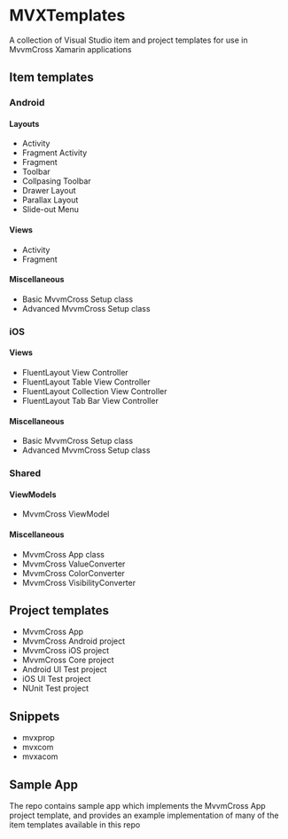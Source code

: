 MVXTemplates
======

A collection of Visual Studio item and project templates for use in MvvmCross Xamarin applications


## Item templates


### Android

#### Layouts

* Activity
* Fragment Activity
* Fragment
* Toolbar
* Collpasing Toolbar
* Drawer Layout
* Parallax Layout
* Slide-out Menu

#### Views

* Activity
* Fragment

#### Miscellaneous

* Basic MvvmCross Setup class
* Advanced MvvmCross Setup class


### iOS

#### Views

* FluentLayout View Controller
* FluentLayout Table View Controller
* FluentLayout Collection View Controller
* FluentLayout Tab Bar View Controller

#### Miscellaneous

* Basic MvvmCross Setup class
* Advanced MvvmCross Setup class


### Shared

#### ViewModels

* MvvmCross ViewModel

#### Miscellaneous

* MvvmCross App class
* MvvmCross ValueConverter
* MvvmCross ColorConverter
* MvvmCross VisibilityConverter


## Project templates


* MvvmCross App
* MvvmCross Android project
* MvvmCross iOS project
* MvvmCross Core project
* Android UI Test project
* iOS UI Test project
* NUnit Test project


## Snippets


* mvxprop
* mvxcom
* mvxacom

## Sample App


The repo contains sample app which implements the MvvmCross App project template, and provides an example implementation of many of the item templates available in this repo